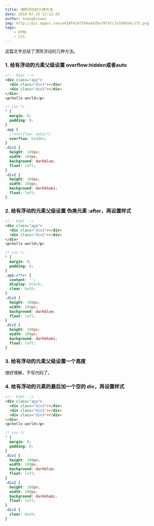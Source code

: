 ```yaml
---
title: 清除浮动的几种方法
date: 2018-07-25 22:12:33
author: huangkuiwei
img: http://pic.appvv.com/e410f4c07f84a45d5e78f4fc7a709b54/175.png
tags: 
    - HTML
    - CSS
---
```

这篇文字总结了清除浮动的几种方法。
### 1. 给有浮动的元素父级设置 overflow:hidden或者auto
```html
<!-- html -->
<div class="app">
  <div class="div1"></div>
  <div class="div2"></div>
</div>
<p>hello world</p>
```
```css
/* css */
* {
  margin: 0;
  padding: 0;
}
.app {
  /*overflow: auto;*/
  overflow: hidden;
}
.div1 {
  height: 100px;
  width: 100px;
  background: darkblue;
  float: left;
}
.div2 {
  height: 100px;
  width: 100px;
  background: darkkhaki;
  float: left;
}
```
### 2. 给有浮动的元素父级设置 伪类元素 :after，再设置样式
```html
<!-- html -->
<div class="app">
  <div class="div1"></div>
  <div class="div2"></div>
</div>
<p>hello world</p>
```
```css
/* css */
* {
  margin: 0;
  padding: 0;
}
.app:after {
  content: '';
  display: block;
  clear: both;
}
.div1 {
  height: 100px;
  width: 100px;
  background: darkblue;
  float: left;
}
.div2 {
  height: 100px;
  width: 100px;
  background: darkkhaki;
  float: left;
}
```
### 3. 给有浮动的元素父级设置一个高度
很好理解，不写代码了。
### 4. 给有浮动的元素的最后加一个空的 div，再设置样式
```html
<!-- html -->
<div class="app">
  <div class="div1"></div>
  <div class="div2"></div>
  <div class="div3"></div>
</div>
<p>hello world</p>
```
```css
/* css */
* {
  margin: 0;
  padding: 0;
}
.div1 {
  height: 100px;
  width: 100px;
  background: darkblue;
  float: left;
}
.div2 {
  height: 100px;
  width: 100px;
  background: darkkhaki;
  float: left;
}
.div3 {
  clear: both;
}
```